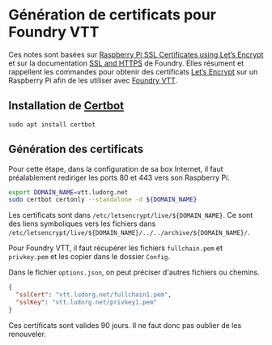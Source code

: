 # Génération de certificats pour Foundry VTT

Ces notes sont basées sur [Raspberry Pi SSL Certificates using Let’s Encrypt](https://pimylifeup.com/raspberry-pi-ssl-lets-encrypt/) et sur la documentation [SSL and HTTPS](https://foundryvtt.com/article/ssl/) de Foundry. Elles résument et rappellent les commandes pour obtenir des certificats [Let’s Encrypt](https://letsencrypt.org/) sur un Raspberry Pi afin de les utiliser avec [Foundry VTT](https://foundryv.tt.com/).


## Installation de [Certbot](https://certbot.eff.org/)
```
sudo apt install certbot
```

## Génération des certificats

Pour cette étape, dans la configuration de sa box Internet, il faut préalablement rediriger les ports 80 et 443 vers son Raspberry Pi.

```bash
export DOMAIN_NAME=vtt.ludorg.net
sudo certbot certonly --standalone -d ${DOMAIN_NAME}
```

Les certificats sont dans `/etc/letsencrypt/live/${DOMAIN_NAME}`. Ce sont des liens symboliques vers les fichiers dans `/etc/letsencrypt/live/${DOMAIN_NAME}/../../archive/${DOMAIN_NAME}/`.

Pour Foundry VTT, il faut récupérer les fichiers `fullchain.pem` et `privkey.pem` et les copier dans le dossier `Config`.

Dans le fichier `options.json`, on peut préciser d'autres fichiers ou chemins.
```json
{
  "sslCert": "vtt.ludorg.net/fullchain1.pem",
  "sslKey": "vtt.ludorg.net/privkey1.pem"
}
```

Ces certificats sont valides 90 jours. Il ne faut donc pas oublier de les renouveler.